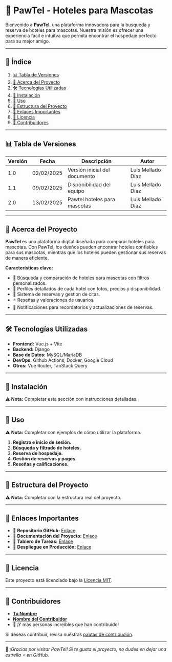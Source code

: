 # 🐾 PawTel - Hoteles para Mascotas

Bienvenido a **PawTel**, una plataforma innovadora para la busqueda y reserva de hoteles para mascotas. Nuestra misión es ofrecer una experiencia fácil e intuitva que permita encontrar el hospedaje perfecto para su mejor amigo.

---

## 📖 Índice

1. [📊 Tabla de Versiones](#-tabla-de-versiones)
2. [📌 Acerca del Proyecto](#-acerca-del-proyecto)
3. [🛠️ Tecnologías Utilizadas](#️-tecnologías-utilizadas)
4. [🚀 Instalación](#-instalación)
5. [📌 Uso](#-uso)
6. [📂 Estructura del Proyecto](#-estructura-del-proyecto)
7. [🔗 Enlaces Importantes](#-enlaces-importantes)
8. [📜 Licencia](#-licencia)
9. [👥 Contribuidores](#-contribuidores)

---

## 📊 Tabla de Versiones

| Versión | Fecha | Descripción | Autor |
|---------|------------|-------------|--------|
| 1.0 | 02/02/2025 | Versión inicial del documento | Luis Mellado Díaz |
| 1.1 | 09/02/2025 | Disponibilidad del equipo | Luis Mellado Díaz |
| 2.0 | 13/02/2025 | Pawtel hoteles para mascotas | Luis Mellado Díaz |


---

## 📌 Acerca del Proyecto

**PawTel** es una plataforma digital diseñada para comparar hoteles para mascotas. Con PawTel, los dueños pueden encontrar hoteles confiables para sus mascotas, mientras que los hoteles pueden gestionar sus reservas de manera eficiente.

**Características clave:**
- 🏨 Búsqueda y comparación de hoteles para mascotas con filtros personalizados.
- 🐶 Perfiles detallados de cada hotel con fotos, precios y disponibilidad.
- 📝 Sistema de reservas y gestión de citas.
- ⭐ Reseñas y valoraciones de usuarios.
- 🔔 Notificaciones para recordatorios y actualizaciones de reservas.

---

## 🛠️ Tecnologías Utilizadas

- **Frontend:** Vue.js + Vite
- **Backend:** Django
- **Base de Datos:** MySQL/MariaDB
- **DevOps:** Github Actions, Docker, Google Cloud
- **Otros:** Vue Router, TanStack Query

---
## 🚀 Instalación

⚠️ **Nota:** Completar esta sección con instrucciones detalladas.

----

## 📌 Uso

⚠️ **Nota:** Completar con ejemplos de cómo utilizar la plataforma.

1. **Registro e inicio de sesión.**
2. **Búsqueda y filtrado de hoteles.**
3. **Reserva de hospedaje.**
4. **Gestión de reservas y pagos.**
5. **Reseñas y calificaciones.**

---

## 📂 Estructura del Proyecto

⚠️ **Nota:** Completar con la estructura real del proyecto.

---

## 🔗 Enlaces Importantes

- 🔹 **Repositorio GitHub:** [Enlace](https://github.com/usuario/PawTel)
- 🔹 **Documentación del Proyecto:** [Enlace](#)
- 🔹 **Tablero de Tareas:** [Enlace](#)
- 🔹 **Despliegue en Producción:** [Enlace](#)

---

## 📜 Licencia

Este proyecto está licenciado bajo la [Licencia MIT](LICENSE).

---

## 👥 Contribuidores

- **[Tu Nombre](https://github.com/tuusuario)**
- **[Nombre del Contribuidor](https://github.com/otro-usuario)**
- 🚀 ¡Y más personas increíbles que han contribuido!

Si deseas contribuir, revisa nuestras [pautas de contribución](CONTRIBUTING.md).

---

🎉 _¡Gracias por visitar PawTel! Si te gusta el proyecto, no dudes en dejar una estrella ⭐ en GitHub._





